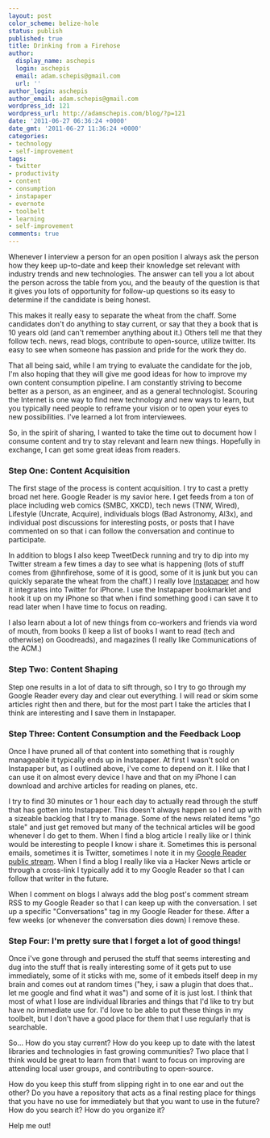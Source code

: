 ```yaml
---
layout: post
color_scheme: belize-hole
status: publish
published: true
title: Drinking from a Firehose
author:
  display_name: aschepis
  login: aschepis
  email: adam.schepis@gmail.com
  url: ''
author_login: aschepis
author_email: adam.schepis@gmail.com
wordpress_id: 121
wordpress_url: http://adamschepis.com/blog/?p=121
date: '2011-06-27 06:36:24 +0000'
date_gmt: '2011-06-27 11:36:24 +0000'
categories:
- technology
- self-improvement
tags:
- twitter
- productivity
- content
- consumption
- instapaper
- evernote
- toolbelt
- learning
- self-improvement
comments: true
---
```


Whenever I interview a person for an open position I always ask the
person how they keep up-to-date and keep their knowledge set relevant
with industry trends and new technologies. The answer can tell you a
lot about the person across the table from you, and the beauty of the
question is that it gives you lots of opportunity for follow-up
questions so its easy to determine if the candidate is being honest.

This makes it really easy to separate the wheat from the chaff. Some
candidates don't do anything to stay current, or say that they a book
that is 10 years old (and can't remember anything about it.) Others
tell me that they follow tech. news, read blogs, contribute to
open-source, utilize twitter. Its easy to see when someone has passion
and pride for the work they do.

That all being said, while I am trying to evaluate the candidate for
the job, I'm also hoping that they will give me good ideas for how to
improve my own content consumption pipeline. I am constantly striving
to become better as a person, as an engineer, and as a general
technologist. Scouring the Internet is one way to find new technology
and new ways to learn, but you typically need people to reframe your
vision or to open your eyes to new possibilities. I've learned a lot
from interviewees.

So, in the spirit of sharing, I wanted to take the time out to
document how I consume content and try to stay relevant and learn new
things. Hopefully in exchange, I can get some great ideas from
readers.

### Step One: Content Acquisition

The first stage of the process is content acquisition. I try to cast a
pretty broad net here. Google Reader is my savior here. I get feeds
from a ton of place including web comics (SMBC, XKCD), tech news (TNW,
Wired), Lifestyle (Uncrate, Acquire), individuals blogs (Bad
Astronomy, Al3x), and individual post discussions for interesting
posts, or posts that I have commented on so that i can follow the
conversation and continue to participate.

In addition to blogs I also keep TweetDeck running and try to dip into
my Twitter stream a few times a day to see what is happening (lots of
stuff comes from @hnfirehose, some of it is good, some of it is junk
but you can quickly separate the wheat from the chaff.) I really love
[Instapaper](http://instapaper.com) and how it integrates into Twitter
for iPhone. I use the Instapaper bookmarklet and hook it up on my
iPhone so that when i find something good i can save it to read later
when I have time to focus on reading.

I also learn about a lot of new things from co-workers and friends via
word of mouth, from books (I keep a list of books I want to read (tech
and otherwise) on Goodreads), and magazines (I really like
Communications of the ACM.)

### Step Two: Content Shaping

Step one results in a lot of data to sift through, so I try to go
through my Google Reader every day and clear out everything. I will
read or skim some articles right then and there, but for the most part
I take the articles that I think are interesting and I save them in
Instapaper.

### Step Three: Content Consumption and the Feedback Loop

Once I have pruned all of that content into something that is roughly
manageable it typically ends up in Instapaper. At first I wasn't sold
on Instapaper but, as I outlined above, i've come to depend on it. I
like that I can use it on almost every device I have and that on my
iPhone I can download and archive articles for reading on planes, etc.

I try to find 30 minutes or 1 hour each day to actually read through
the stuff that has gotten into Instapaper. This doesn't always happen
so I end up with a sizeable backlog that I try to manage. Some of the
news related items "go stale" and just get removed but many of the
technical articles will be good whenever I do get to them. When I find
a blog article I really like or I think would be interesting to people
I know i share it. Sometimes this is personal emails, sometimes it is
Twitter, sometimes I note it in my
[Google Reader public stream](http://www.google.com/reader/shared/Adam.Schepis). When
I find a blog I really like via a Hacker News article or through a
cross-link I typically add it to my Google Reader so that I can follow
that writer in the future.

When I comment on blogs I always add the blog post's comment stream
RSS to my Google Reader so that I can keep up with the conversation. I
set up a specific "Conversations" tag in my Google Reader for
these. After a few weeks (or whenever the conversation dies down) I
remove these.

### Step Four: I'm pretty sure that I forget a lot of good things!

Once i've gone through and perused the stuff that seems interesting
and dug into the stuff that is really interesting some of it gets put
to use immediately, some of it sticks with me, some of it embeds
itself deep in my brain and comes out at random times ("hey, i saw a
plugin that does that.. let me google and find what it was") and some
of it is just lost. I think that most of what I lose are individual
libraries and things that I'd like to try but have no immediate use
for. I'd love to be able to put these things in my toolbelt, but I
don't have a good place for them that I use regularly that is
searchable.

So... How do you stay current? How do you keep up to date with the
latest libraries and technologies in fast growing communities? Two
place that I think would be great to learn from that I want to focus
on improving are attending local user groups, and contributing to
open-source.

How do you keep this stuff from slipping right in to one ear and out
the other? Do you have a repository that acts as a final resting place
for things that you have no use for immediately but that you want to
use in the future? How do you search it? How do you organize it?

Help me out!
